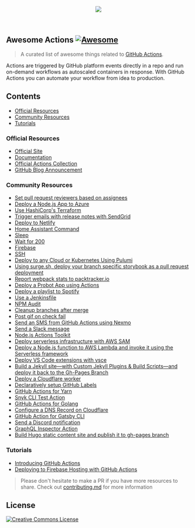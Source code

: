 <p align="center">
  <br>
    <img src="https://image.ibb.co/cZ1q5f/awesome-actions.jpg" />
  <br>
  <br>
  <br>
</p>

## Awesome Actions [![Awesome](https://cdn.rawgit.com/sindresorhus/awesome/d7305f38d29fed78fa85652e3a63e154dd8e8829/media/badge.svg)](https://github.com/sindresorhus/awesome)

> A curated list of awesome things related to [GitHub Actions](https://github.com/features/actions).

Actions are triggered by GitHub platform events directly in a repo and run on-demand workflows as autoscaled containers in response. With GitHub Actions you can automate your workflow from idea to production.

## Contents

- [Official Resources](#official-resources)
- [Community Resources](#community-resources)
- [Tutorials](#tutorials)

### Official Resources

- [Official Site](https://github.com/features/actions)
- [Documentation](https://developer.github.com/actions/)
- [Official Actions Collection](https://github.com/actions)
- [GitHub Blog Announcement](https://blog.github.com/2018-10-17-action-demos/)

### Community Resources

- [Set pull request reviewers based on assignees](https://github.com/pullreminders/assignee-to-reviewer-action)
- [Deploy a Node.js App to Azure](https://github.com/sdras/example-azure-node)
- [Use HashiCorp's Terraform](https://github.com/hashicorp/terraform-github-actions)
- [Trigger emails with release notes with SendGrid](https://github.com/bitoiu/release-notify-action)
- [Deploy to Netlify](https://github.com/netlify/actions)
- [Home Assistant Command](https://github.com/maddox/actions/tree/master/home-assistant)
- [Sleep](https://github.com/maddox/actions/tree/master/sleep)
- [Wait for 200](https://github.com/maddox/actions/tree/master/wait-for-200)
- [Firebase](https://github.com/natemoo-re/action-firebase)
- [SSH](https://github.com/maddox/actions/tree/master/ssh)
- [Deploy to any Cloud or Kubernetes Using Pulumi](https://github.com/pulumi/actions)
- [Using surge.sh, deploy your branch specific storybook as a pull request deployment](https://github.com/codeship/storybook-surge-github-action)
- [Report webpack stats to packtracker.io](https://github.com/packtracker/github-action)
- [Deploy a Probot App using Actions](https://probot.github.io/docs/deployment/#github-actions)
- [Deploy a playlist to Spotify](https://github.com/swinton/SpotHub)
- [Use a Jenkinsfile](https://github.com/jonico/jenkinsfile-runner-github-actions)
- [NPM Audit](https://github.com/JasonEtco/npm-audit-fix-action)
- [Cleanup branches after merge](https://github.com/jessfraz/branch-cleanup-action)
- [Post gif on check fail](https://github.com/jessfraz/shaking-finger-action)
- [Send an SMS from GitHub Actions using Nexmo](https://github.com/nexmo-community/nexmo-sms-action)
- [Send a Slack message](https://github.com/apex/actions/tree/master/slack)
- [Node.js Actions Toolkit](https://github.com/JasonEtco/actions-toolkit)
- [Deploy serverless infrastructure with AWS SAM](https://github.com/apex/actions/tree/master/aws/sam)
- [Deploy a Node.js function to AWS Lambda and invoke it using the Serverless framework](https://github.com/swinton/serverless)
- [Deploy VS Code extensions with vsce](https://github.com/lannonbr/vsce-action)
- [Build a Jekyll site—with Custom Jekyll Plugins & Build Scripts—and deploy it back to the Gh-Pages Branch](https://github.com/BryanSchuetz/jekyll-deploy-gh-pages)
- [Deploy a Cloudflare worker](https://github.com/cpilsworth/cloudflare-worker-action)
- [Declaratively setup GitHub Labels](https://github.com/lannonbr/issue-label-manager-action)
- [GitHub Actions for Yarn](https://github.com/Borales/actions-yarn)
- [Snyk CLI Test Action](https://github.com/clarkio/snyk-cli-action)
- [GitHub Actions for Golang](https://github.com/cedrickring/golang-action)
- [Configure a DNS Record on Cloudflare](https://github.com/xorilog/cloudflare-dns-action)
- [GitHub Action for Gatsby CLI](https://github.com/jzweifel/gatsby-cli-github-action)
- [Send a Discord notification](https://github.com/Ilshidur/action-discord)
- [GraphQL Inspector Action](https://github.com/kamilkisiela/graphql-inspector)
- [Build Hugo static content site and publish it to gh-pages branch](https://github.com/khanhicetea/gh-actions-hugo-deploy-gh-pages)


### Tutorials

- [Introducing GitHub Actions](https://css-tricks.com/introducing-github-actions/)
- [Deploying to Firebase Hosting with GitHub Actions](https://natemoo.re/posts/action-firebase)

> Please don't hesitate to make a PR if you have more resources to share. Check out [contributing.md](contributing.md) for more information

## License

[![Creative Commons License](http://i.creativecommons.org/p/zero/1.0/88x31.png)](http://creativecommons.org/publicdomain/zero/1.0/)
